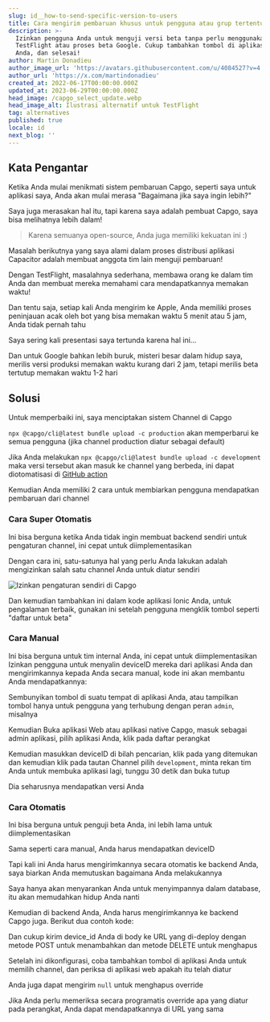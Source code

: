 ```yaml
---
slug: id__how-to-send-specific-version-to-users
title: Cara mengirim pembaruan khusus untuk pengguna atau grup tertentu
description: >-
  Izinkan pengguna Anda untuk menguji versi beta tanpa perlu menggunakan
  TestFlight atau proses beta Google. Cukup tambahkan tombol di aplikasi Ionic
  Anda, dan selesai!
author: Martin Donadieu
author_image_url: 'https://avatars.githubusercontent.com/u/4084527?v=4'
author_url: 'https://x.com/martindonadieu'
created_at: 2022-06-17T00:00:00.000Z
updated_at: 2023-06-29T00:00:00.000Z
head_image: /capgo_select_update.webp
head_image_alt: Ilustrasi alternatif untuk TestFlight
tag: alternatives
published: true
locale: id
next_blog: ''
---
```


## Kata Pengantar

Ketika Anda mulai menikmati sistem pembaruan Capgo, seperti saya untuk aplikasi saya, Anda akan mulai merasa "Bagaimana jika saya ingin lebih?"

Saya juga merasakan hal itu, tapi karena saya adalah pembuat Capgo, saya bisa melihatnya lebih dalam!

> Karena semuanya open-source, Anda juga memiliki kekuatan ini :)

Masalah berikutnya yang saya alami dalam proses distribusi aplikasi Capacitor adalah membuat anggota tim lain menguji pembaruan!

Dengan TestFlight, masalahnya sederhana, membawa orang ke dalam tim Anda dan membuat mereka memahami cara mendapatkannya memakan waktu!

Dan tentu saja, setiap kali Anda mengirim ke Apple, Anda memiliki proses peninjauan acak oleh bot yang bisa memakan waktu 5 menit atau 5 jam, Anda tidak pernah tahu

Saya sering kali presentasi saya tertunda karena hal ini...

Dan untuk Google bahkan lebih buruk, misteri besar dalam hidup saya, merilis versi produksi memakan waktu kurang dari 2 jam, tetapi merilis beta tertutup memakan waktu 1-2 hari

## Solusi

Untuk memperbaiki ini, saya menciptakan sistem Channel di Capgo

`npx @capgo/cli@latest bundle upload -c production` akan memperbarui ke semua pengguna (jika channel production diatur sebagai default)

Jika Anda melakukan `npx @capgo/cli@latest bundle upload -c development` maka versi tersebut akan masuk ke channel yang berbeda, ini dapat diotomatisasi di [GitHub action](/blog/manage-dev-and-prod-build-with-github-actions/)

Kemudian Anda memiliki 2 cara untuk membiarkan pengguna mendapatkan pembaruan dari channel

### Cara Super Otomatis

Ini bisa berguna ketika Anda tidak ingin membuat backend sendiri untuk pengaturan channel, ini cepat untuk diimplementasikan

Dengan cara ini, satu-satunya hal yang perlu Anda lakukan adalah mengizinkan salah satu channel Anda untuk diatur sendiri

![Izinkan pengaturan sendiri di Capgo](/self_setwebp)

Dan kemudian tambahkan ini dalam kode aplikasi Ionic Anda, untuk pengalaman terbaik, gunakan ini setelah pengguna mengklik tombol seperti "daftar untuk beta"

### Cara Manual

Ini bisa berguna untuk tim internal Anda, ini cepat untuk diimplementasikan
Izinkan pengguna untuk menyalin deviceID mereka dari aplikasi Anda dan mengirimkannya kepada Anda secara manual, kode ini akan membantu Anda mendapatkannya:

Sembunyikan tombol di suatu tempat di aplikasi Anda, atau tampilkan tombol hanya untuk pengguna yang terhubung dengan peran `admin`, misalnya

Kemudian Buka aplikasi Web atau aplikasi native Capgo, masuk sebagai admin aplikasi, pilih aplikasi Anda, klik pada daftar perangkat

Kemudian masukkan deviceID di bilah pencarian, klik pada yang ditemukan dan kemudian klik pada tautan Channel pilih `development`, minta rekan tim Anda untuk membuka aplikasi lagi, tunggu 30 detik dan buka tutup

Dia seharusnya mendapatkan versi Anda

### Cara Otomatis

Ini bisa berguna untuk penguji beta Anda, ini lebih lama untuk diimplementasikan

Sama seperti cara manual, Anda harus mendapatkan deviceID

Tapi kali ini Anda harus mengirimkannya secara otomatis ke backend Anda, saya biarkan Anda memutuskan bagaimana Anda melakukannya

Saya hanya akan menyarankan Anda untuk menyimpannya dalam database, itu akan memudahkan hidup Anda nanti

Kemudian di backend Anda, Anda harus mengirimkannya ke backend Capgo juga. Berikut dua contoh kode:

Dan cukup kirim device_id Anda di body ke URL yang di-deploy dengan metode POST untuk menambahkan dan metode DELETE untuk menghapus

Setelah ini dikonfigurasi, coba tambahkan tombol di aplikasi Anda untuk memilih channel, dan periksa di aplikasi web apakah itu telah diatur

Anda juga dapat mengirim `null` untuk menghapus override

Jika Anda perlu memeriksa secara programatis override apa yang diatur pada perangkat, Anda dapat mendapatkannya di URL yang sama